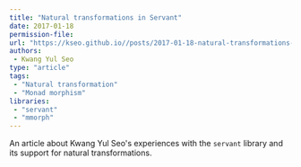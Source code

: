 ```yaml
---
title: "Natural transformations in Servant"
date: 2017-01-18
permission-file: 
url: "https://kseo.github.io//posts/2017-01-18-natural-transformations-in-servant.html"
authors:
 - Kwang Yul Seo
type: "article"
tags:
 - "Natural transformation"
 - "Monad morphism"
libraries:
 - "servant"
 - "mmorph"
---
```


An article about Kwang Yul Seo's experiences with the `servant` library and its support for natural transformations.
